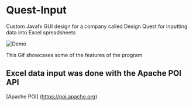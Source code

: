 # Quest-Input

Custom Javafx GUI design for a company called Design Quest for inputting data into Excel spreadsheets

![Demo](http://sotd.us/matthewashley/QuestInputDemo.gif)

This Gif showcases some of the features of the program

## Excel data input was done with the Apache POI API

[Apache POI] (https://poi.apache.org)